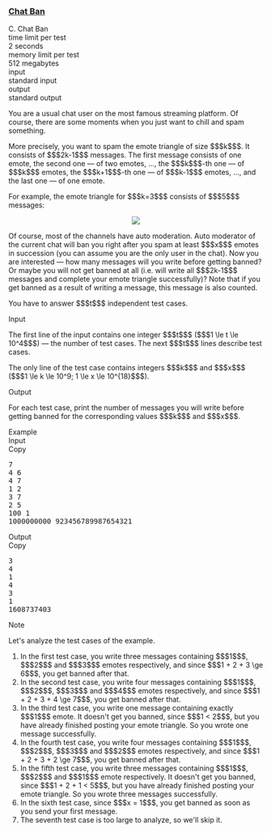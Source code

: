 <h3><a href="https://codeforces.com/contest/1612/problem/C" target="_blank" rel="noopener noreferrer">Chat Ban</a></h3>

<div class="header"><div class="title">C. Chat Ban</div><div class="time-limit"><div class="property-title">time limit per test</div>2 seconds</div><div class="memory-limit"><div class="property-title">memory limit per test</div>512 megabytes</div><div class="input-file input-standard"><div class="property-title">input</div>standard input</div><div class="output-file output-standard"><div class="property-title">output</div>standard output</div></div><div><p>You are a usual chat user on the most famous streaming platform. Of course, there are some moments when you just want to chill and spam something.</p><p>More precisely, you want to spam the emote triangle of size $$$k$$$. It consists of $$$2k-1$$$ messages. The first message consists of one emote, the second one — of two emotes, ..., the $$$k$$$-th one — of $$$k$$$ emotes, the $$$k+1$$$-th one — of $$$k-1$$$ emotes, ..., and the last one — of one emote.</p><p>For example, the emote triangle for $$$k=3$$$ consists of $$$5$$$ messages:</p><center> <img class="tex-graphics" src="https://espresso.codeforces.com/0a910e5b3823e020640804bc9388e980f7232972.png" style="max-width: 100.0%;max-height: 100.0%;"> </center><p>Of course, most of the channels have auto moderation. Auto moderator of the current chat will ban you right after you spam at least $$$x$$$ emotes in succession (you can assume you are the only user in the chat). Now you are interested — how many messages will you write before getting banned? Or maybe you will not get banned at all (i.e. will write all $$$2k-1$$$ messages and complete your emote triangle successfully)? Note that if you get banned as a result of writing a message, this message is also counted.</p><p>You have to answer $$$t$$$ independent test cases.</p></div><div class="input-specification"><div class="section-title">Input</div><p>The first line of the input contains one integer $$$t$$$ ($$$1 \le t \le 10^4$$$) — the number of test cases. The next $$$t$$$ lines describe test cases.</p><p>The only line of the test case contains integers $$$k$$$ and $$$x$$$ ($$$1 \le k \le 10^9; 1 \le x \le 10^{18}$$$).</p></div><div class="output-specification"><div class="section-title">Output</div><p>For each test case, print the number of messages you will write before getting banned for the corresponding values $$$k$$$ and $$$x$$$.</p></div><div class="sample-tests"><div class="section-title">Example</div><div class="sample-test"><div class="input"><div class="title">Input<div title="Copy" data-clipboard-target="#id005078601458235723" id="id00858459989908204" class="input-output-copier">Copy</div></div><pre id="id005078601458235723">7
4 6
4 7
1 2
3 7
2 5
100 1
1000000000 923456789987654321
</pre></div><div class="output"><div class="title">Output<div title="Copy" data-clipboard-target="#id005077087694044776" id="id002170975719029895" class="input-output-copier">Copy</div></div><pre id="id005077087694044776">3
4
1
4
3
1
1608737403
</pre></div></div></div><div class="note"><div class="section-title">Note</div><p>Let's analyze the test cases of the example.</p><ol> <li> In the first test case, you write three messages containing $$$1$$$, $$$2$$$ and $$$3$$$ emotes respectively, and since $$$1 + 2 + 3 \ge 6$$$, you get banned after that. </li><li> In the second test case, you write four messages containing $$$1$$$, $$$2$$$, $$$3$$$ and $$$4$$$ emotes respectively, and since $$$1 + 2 + 3 + 4 \ge 7$$$, you get banned after that. </li><li> In the third test case, you write one message containing exactly $$$1$$$ emote. It doesn't get you banned, since $$$1 < 2$$$, but you have already finished posting your emote triangle. So you wrote one message successfully. </li><li> In the fourth test case, you write four messages containing $$$1$$$, $$$2$$$, $$$3$$$ and $$$2$$$ emotes respectively, and since $$$1 + 2 + 3 + 2 \ge 7$$$, you get banned after that. </li><li> In the fifth test case, you write three messages containing $$$1$$$, $$$2$$$ and $$$1$$$ emote respectively. It doesn't get you banned, since $$$1 + 2 + 1 < 5$$$, but you have already finished posting your emote triangle. So you wrote three messages successfully. </li><li> In the sixth test case, since $$$x = 1$$$, you get banned as soon as you send your first message. </li><li> The seventh test case is too large to analyze, so we'll skip it. </li></ol></div>